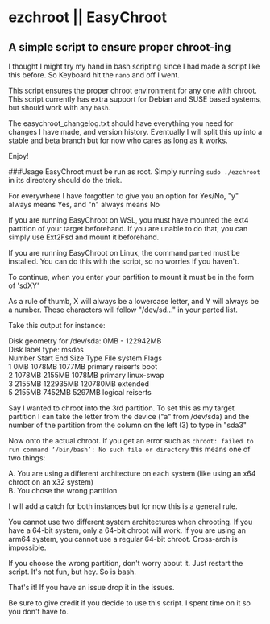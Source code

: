 # ezchroot || EasyChroot
## A simple script to ensure proper chroot-ing

I thought I might try my hand in bash scripting since I had made a script like this before.
So Keyboard hit the `nano` and off I went.

This script ensures the proper chroot environment for any one with chroot.
This script currently has extra support for Debian and SUSE based systems, but should work with any `bash`.

The easychroot_changelog.txt should have everything you need for changes I have made, and version history. Eventually I will split this up into a stable and beta branch but for now who cares as long as it works.

Enjoy!

###Usage
EasyChroot must be run as root. Simply running `sudo ./ezchroot` in its directory should do the trick.

For everywhere I have forgotten to give you an option for Yes/No, "y" always means Yes, and "n" always means No

If you are running EasyChroot on WSL, you must have mounted the ext4 partition of your target beforehand. If you are unable to do that, you can simply use Ext2Fsd and mount it beforehand.

If you are running EasyChroot on Linux, the command `parted` must be installed. You can do this with the script, so no worries if you haven't.

To continue, when you enter your partition to mount it must be in the form of 'sdXY'

As a rule of thumb, X will always be a lowercase letter, and Y will always be a number. These characters will follow "/dev/sd..." in your parted list.

Take this output for instance:

Disk geometry for /dev/sda: 0MB - 122942MB  
Disk label type: msdos  
Number  Start   End     Size    Type      File system  Flags  
1       0MB     1078MB  1077MB  primary   reiserfs     boot  
2       1078MB  2155MB  1078MB  primary   linux-swap  
3       2155MB  122935MB 120780MB extended  
5       2155MB  7452MB  5297MB  logical   reiserfs  

Say I wanted to chroot into the 3rd partition. To set this as my target partition I can take the letter from the device ("a" from /dev/sda) and the number of the partition from the column on the left (3) to type in "sda3"

Now onto the actual chroot. If you get an error such as `chroot: failed to run command ‘/bin/bash’: No such file or directory` this means one of two things:

A. You are using a different architecture on each system (like using an x64 chroot on an x32 system)  
B. You chose the wrong partition  

I will add a catch for both instances but for now this is a general rule.

You cannot use two different system architectures when chrooting. If you have a 64-bit system, only a 64-bit chroot will work. If you are using an arm64 system, you cannot use a regular 64-bit chroot. Cross-arch is impossible.

If you choose the wrong partition, don't worry about it. Just restart the script. It's not fun, but hey. So is bash.

That's it! If you have an issue drop it in the issues.

Be sure to give credit if you decide to use this script. I spent time on it so you don't have to.
